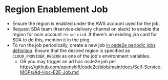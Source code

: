 # Region Enablement Job

- Ensure the region is enabled under the AWS account used for the job.
- Request SDA team (#service-delivery channel on slack) to enable the region for ocm account `rh-sd-cicd`. If there's an existing jira card for SDA to do this, mention it in the ping. 
- To run the job periodically, create a new job [in osde2e periodic jobs definition](https://github.com/openshift/release/blob/master/ci-operator/jobs/openshift/osde2e/openshift-osde2e-main-periodics.yaml). Ensure that the desired region is specified as `CLOUD_PROVIDER_REGION` as one of the job's environment variables.  
  - OR you may trigger an ad hoc osde2e job per https://github.com/openshift/osde2e/blob/main/docs/Self-Service-MOPs/Ad-Hoc-E2E-Job.md